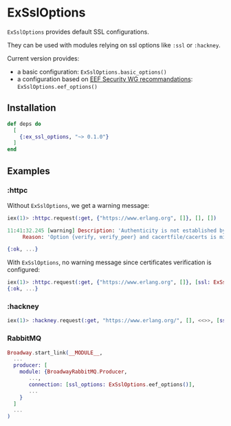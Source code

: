# ExSslOptions

`ExSslOptions` provides default SSL configurations. 

They can be used with modules relying on ssl options like `:ssl` or `:hackney`.

Current version provides:
- a basic configuration: `ExSslOptions.basic_options()`
- a configuration based on [EEF Security WG recommandations](https://github.com/erlef/security-wg/blob/master/docs/secure_coding_and_deployment_hardening/ssl.md): `ExSslOptions.eef_options()`

## Installation

```elixir
def deps do
  [
    {:ex_ssl_options, "~> 0.1.0"}
  ]
end
```

## Examples

### :httpc

Without `ExSslOptions`, we get a warning message:

```elixir
iex(1)> :httpc.request(:get, {"https://www.erlang.org", []}, [], [])

11:41:32.245 [warning] Description: 'Authenticity is not established by certificate path validation'
     Reason: 'Option {verify, verify_peer} and cacertfile/cacerts is missing'

{:ok, ...}
```

With `ExSslOptions`, no warning message since certificates verification is configured:
```elixir
iex(1)> :httpc.request(:get, {"https://www.erlang.org", []}, [ssl: ExSslOptions.eef_options()], [])
{:ok, ...}
```

### :hackney

```elixir
iex(1)> :hackney.request(:get, "https://www.erlang.org/", [], <<>>, [ssl_options: ExSslOptions.eef_options()])
```

### RabbitMQ

```elixir
Broadway.start_link(__MODULE__,
  ...
  producer: [
    module: {BroadwayRabbitMQ.Producer,
       ...,
       connection: [ssl_options: ExSslOptions.eef_options()], 
       ...
    }
  ]
  ...
)
```

